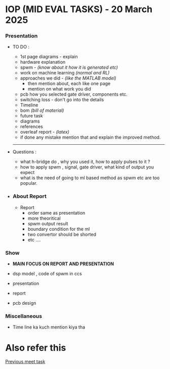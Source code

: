 # IOP (MID EVAL TASKS) - 20 March 2025

###  Presentation

- TO DO :
    - 1st page diagrams - explain
    - hardware explanation
    - spwm - *(know about it how it is generated etc)*
    - work on machine learning *(normal and RL)*
    - approaches we did - *(like the MATLAB model)*
        - then mention about, each like one page
        - mention on what work you did
    - pcb how you selected gate driver, components etc.
    - switching loss - don't go into the details
    - Timeline
    - bom *(bill of material)*
    - future task
    - diagrams
    - references 
    - overleaf report - *(latex)*
    - if done any mistake mention that and explain the improved method.
    
    ---
- Questions : 
    - what h-bridge do , why you used it, how to apply pulses to it ?
    - how to apply spwm , signal, gate driver, what kind of output you expect
    - what is the need of going to ml based method as spwm etc are too popular.


- ### About Report
    - Report
        - order same as presentation
        - more theoritical
        - spwm output result 
        - boundary condition for the ml
        - two convertor should be shorted
        - etc ....

### Show

- **MAIN FOCUS ON REPORT AND PRESENTATION**

- dsp model , code of spwm in ccs
- presentation
- report 
- pcb design

### Miscellaneous
- Time line ka kuch mention kiya tha


# Also refer this 
[Previous meet task](https://github.com/Kraken57/iop-task/blob/main/tasks/task06.md)
